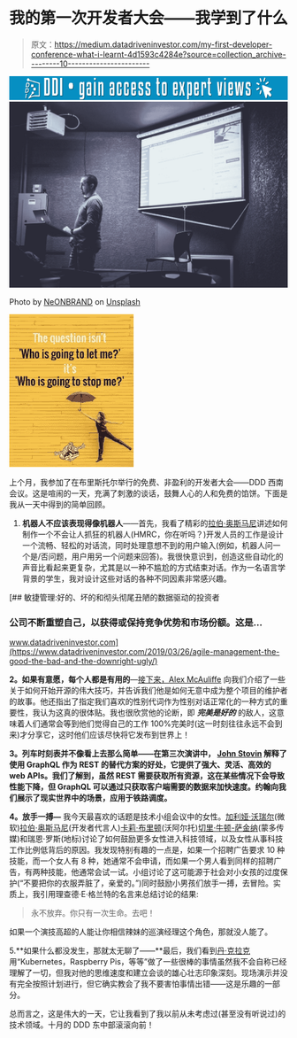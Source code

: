# 我的第一次开发者大会——我学到了什么

> 原文：<https://medium.datadriveninvestor.com/my-first-developer-conference-what-i-learnt-4d1593c4284e?source=collection_archive---------10----------------------->

[![](img/65a625319e27503a93118dafb7613518.png)](http://www.track.datadriveninvestor.com/1B9E)![](img/f2051424fcdf5dd78df8f8a4d4ce280f.png)

Photo by [NeONBRAND](https://unsplash.com/@neonbrand?utm_source=medium&utm_medium=referral) on [Unsplash](https://unsplash.com?utm_source=medium&utm_medium=referral)

![](img/025dd1c5515509ed5e5dc8787e719fe1.png)

上个月，我参加了在布里斯托尔举行的免费、非盈利的开发者大会——DDD 西南会议。这是喧闹的一天，充满了刺激的谈话，鼓舞人心的人和免费的馅饼。下面是我从一天中得到的简单回顾。

1.  **机器人不应该表现得像机器人**——首先，我看了精彩的[拉伯·奥斯马尼](https://twitter.com/Rabeb_Othmani)讲述如何制作一个不会让人抓狂的机器人(HMRC，你在听吗？)开发人员的工作是设计一个流畅、轻松的对话流，同时处理意想不到的用户输入(例如，机器人问一个是/否问题，用户用另一个问题来回答)。我很快意识到，创造这些自动化的声音比看起来更复杂，尤其是以一种不尴尬的方式结束对话。作为一名语言学背景的学生，我对设计这些对话的各种不同因素非常感兴趣。

[](https://www.datadriveninvestor.com/2019/03/26/agile-management-the-good-the-bad-and-the-downright-ugly/) [## 敏捷管理:好的、坏的和彻头彻尾丑陋的数据驱动的投资者

### 公司不断重塑自己，以获得或保持竞争优势和市场份额。这是…

www.datadriveninvestor.com](https://www.datadriveninvestor.com/2019/03/26/agile-management-the-good-the-bad-and-the-downright-ugly/) 

**2。如果有意愿，每个人都是有用的**—[接下来，Alex McAuliffe](https://romanx.co.uk/) 向我们介绍了一些关于如何开始开源的伟大技巧，并告诉我们他是如何无意中成为整个项目的维护者的故事。他还指出了指定我们喜欢的性别代词作为性别对话正常化的一种方式的重要性，我认为这真的很体贴。我也很欣赏他的论断，即 ***完美是好的*** 的敌人，这意味着人们通常会等到他们觉得自己的工作 100%完美时(这一时刻往往永远不会到来)才分享它，这时他们应该尽快将它发布到世界上！

**3。列车时刻表并不像看上去那么简单——在第三次演讲中， [John Stovin](https://twitter.com/johnstovin?lang=en&lang=en) 解释了使用 GraphQL 作为 REST 的替代方案的好处，它提供了强大、灵活、高效的 web APIs。我们了解到，虽然 REST 需要获取所有资源，这在某些情况下会导致性能下降，但 GraphQL 可以通过只获取客户端需要的数据来加快速度。约翰向我们展示了现实世界中的场景，应用于铁路调度。**

**4。放手一搏—** 我今天最喜欢的话题是技术小组会议中的女性。[加利娅·沃瑞尔](https://twitter.com/galiyawarrier)(微软)[拉伯·奥斯马尼](https://twitter.com/Rabeb_Othmani)(开发者代言人)[卡莉·布里顿](https://twitter.com/carly_britton)(沃阿尔托)[切里·牛顿-萨金纳](https://twitter.com/HotCupOfTeaPls)(蒙多传媒)和瑞恩·罗斯(地标)讨论了如何鼓励更多女性进入科技领域，以及女性从事科技工作比例低背后的原因。我发现特别有趣的一点是，如果一个招聘广告要求 10 种技能，而一个女人有 8 种，她通常不会申请，而如果一个男人看到同样的招聘广告，有两种技能，他通常会试一试。小组讨论了这可能源于社会对小女孩的过度保护(“不要把你的衣服弄脏了，亲爱的。”)同时鼓励小男孩们放手一搏，去冒险。实质上，我引用理查德·E·格兰特的名言来总结讨论的结果:

> 永不放弃。你只有一次生命。去吧！

如果一个演技高超的人能让你相信辣妹的巡演经理这个角色，那就没人能了。

5.**如果什么都没发生，那就太无聊了——**最后，我们看到[丹·克拉克](https://www.danclarke.com/)用“Kubernetes，Raspberry Pis，等等”做了一些很棒的事情虽然我不会自称已经理解了一切，但我对他的思维速度和建立会谈的雄心壮志印象深刻。现场演示并没有完全按照计划进行，但它确实教会了我不要害怕事情出错——这是乐趣的一部分。

总而言之，这是伟大的一天，它让我看到了我以前从未考虑过(甚至没有听说过)的技术领域。十月的 DDD 东中部滚滚向前！